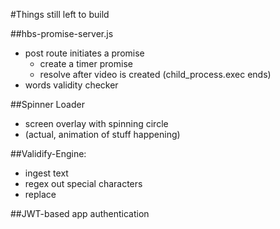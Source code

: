 #Things still left to build

##hbs-promise-server.js
- post route initiates a promise
    - create a timer promise
    - resolve after video is created (child_process.exec ends)
- words validity checker
    
    
##Spinner Loader
- screen overlay with spinning circle
- (actual, animation of stuff happening)

##Validify-Engine:
- ingest text
- regex out special characters
- replace
    
    
    
##JWT-based app authentication